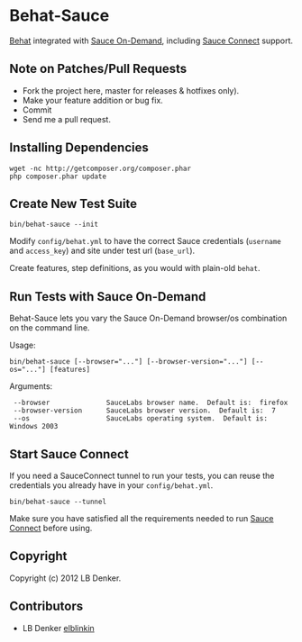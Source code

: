 Behat-Sauce
===========

[Behat](https://github.com/Behat/Behat) integrated with [Sauce On-Demand](https://saucelabs.com/ondemand), including [Sauce Connect](https://saucelabs.com/docs/ondemand/connect) support.

Note on Patches/Pull Requests
-----------------------------
 
- Fork the project here, master for releases & hotfixes only).
- Make your feature addition or bug fix.
- Commit
- Send me a pull request.

Installing Dependencies
-----------------------

    wget -nc http://getcomposer.org/composer.phar
    php composer.phar update

Create New Test Suite
---------------------

	bin/behat-sauce --init

Modify `config/behat.yml` to have the correct Sauce credentials (`username` and `access_key`) and site under test url (`base_url`).

Create features, step definitions, as you would with plain-old `behat`.

Run Tests with Sauce On-Demand
------------------------------

Behat-Sauce lets you vary the Sauce On-Demand browser/os combination on the command line.

Usage:

    bin/behat-sauce [--browser="..."] [--browser-version="..."] [--os="..."] [features]

Arguments:

     --browser              SauceLabs browser name.  Default is:  firefox
     --browser-version      SauceLabs browser version.  Default is:  7
     --os                   SauceLabs operating system.  Default is:  Windows 2003

Start Sauce Connect
------------------

If you need a SauceConnect tunnel to run your tests, you can reuse the credentials you already have in your `config/behat.yml`.

    bin/behat-sauce --tunnel

Make sure you have satisfied all the requirements needed to run [Sauce Connect](https://saucelabs.com/docs/ondemand/connect) before using.

Copyright
---------

Copyright (c) 2012 LB Denker.

Contributors
------------

- LB Denker [elblinkin](http://github.com/elblinkin)
